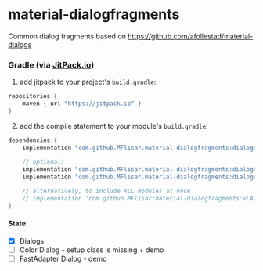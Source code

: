 # material-dialogfragments
Common dialog fragments based on https://github.com/afollestad/material-dialogs

### Gradle (via [JitPack.io](https://jitpack.io/))

1. add jitpack to your project's `build.gradle`:
```groovy
repositories {
    maven { url "https://jitpack.io" }
}
```
2. add the compile statement to your module's `build.gradle`:
```groovy
dependencies {
	implementation "com.github.MFlisar.material-dialogfragments:dialogs:<LATEST-VERSION>"
	
	// optional:
	implementation "com.github.MFlisar.material-dialogfragments:dialogs-fastadapter:<LATEST-VERSION>"
	implementation "com.github.MFlisar.material-dialogfragments:dialogs-color:<LATEST-VERSION>"

	// alternatively, to include ALL modules at once
	// implementation 'com.github.MFlisar:material-dialogfragments:<LATEST-VERSION>'
}
```

#### State:

- [x] Dialogs
- [ ] Color Dialog - setup class is missing + demo
- [ ] FastAdapter Dialog - demo